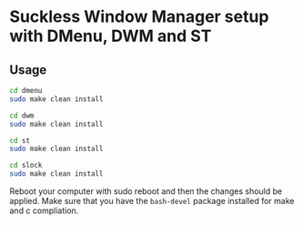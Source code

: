 # Suckless Window Manager setup with DMenu, DWM and ST

## Usage

```bash
cd dmenu
sudo make clean install
```

```bash
cd dwm
sudo make clean install
```

```bash
cd st
sudo make clean install
```

```bash
cd slock
sudo make clean install
```


Reboot your computer with sudo reboot and then the changes should be applied.
Make sure that you have the ```bash-devel``` package installed for make and c compliation.
